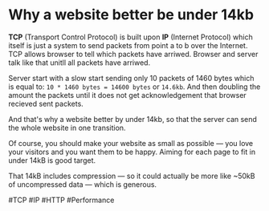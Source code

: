 # Why a website better be under 14kb

**TCP** (Transport Control Protocol) is built upon **IP** (Internet Protocol) which itself is just a system to send packets from point a to b over the Internet. TCP allows browser to tell which packets have arriwed. Browser and server talk like that unitll all packets have arriwed. 

Server start with a slow start sending only 10 packets of 1460 bytes which is equal to: `10 * 1460 bytes = 14600 bytes` or `14.6kb`. And then doubling the amount the packets until it does not get acknowledgement that browser recieved sent packets.

And that's why a website better by under 14kb, so that the server can send the whole website in one transition.

Of course, you should make your website as small as possible — you love your visitors and you want them to be happy. Aiming for each page to fit in under 14kB is good target.

That 14kB includes compression — so it could actually be more like ~50kB of uncompressed data — which is generous.

#TCP #IP #HTTP #Performance